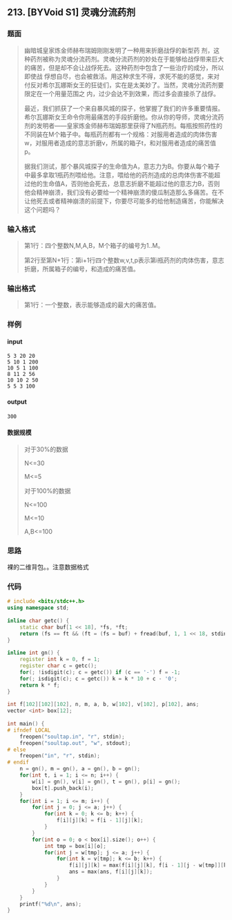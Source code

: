 ## 213. [BYVoid S1] 灵魂分流药剂

### 题面

> 幽暗城皇家炼金师赫布瑞姆刚刚发明了一种用来折磨战俘的新型药 剂，这种药剂被称为灵魂分流药剂。灵魂分流药剂的妙处在于能够给战俘带来巨大的痛苦，但是却不会让战俘死去。这种药剂中包含了一些治疗的成分，所以即使战 俘想自尽，也会被救活。用这种求生不得，求死不能的感觉，来对付反对希尔瓦娜斯女王的狂徒们，实在是太美妙了。当然，灵魂分流药剂要限定在一个用量范围之 内，过少会达不到效果，而过多会直接杀了战俘。
>
> 最近，我们抓获了一个来自暴风城的探子，他掌握了我们的许多重要情报。希尔瓦娜斯女王命令你用最痛苦的手段折磨他。你从你的导师，灵魂分流药剂的发明者——皇家炼金师赫布瑞姆那里获得了N瓶药剂。每瓶按照药性的不同装在M个箱子中。每瓶药剂都有一个规格：对服用者造成的肉体伤害w，对服用者造成的意志折磨v，所属的箱子t，和对服用者造成的痛苦值p。
>
> 据我们测试，那个暴风城探子的生命值为A，意志力为B。你要从每个箱子中最多拿取1瓶药剂喂给他。注意，喂给他的药剂造成的总肉体伤害不能超过他的生命值A，否则他会死去，总意志折磨不能超过他的意志力B，否则他会精神崩溃，我们没有必要给一个精神崩溃的傻瓜制造那么多痛苦。在不让他死去或者精神崩溃的前提下，你要尽可能多的给他制造痛苦，你能解决这个问题吗？

### 输入格式

> 第1行：四个整数N,M,A,B，M个箱子的编号为1..M。
>
> 第2行至第N+1行：第i+1行四个整数w,v,t,p表示第i瓶药剂的肉体伤害，意志折磨，所属箱子的编号，和造成的痛苦值。

### 输出格式

> 第1行：一个整数，表示能够造成的最大的痛苦值。

### 样例

#### input

```
5 3 20 20
5 10 1 200
10 5 1 100
8 11 2 56
10 10 2 50
5 5 3 100
```

#### output

```
300
```

#### 数据规模

> 对于30%的数据
>
> N<=30
>
> M<=5
>
> 对于100%的数据
>
> N<=100
>
> M<=10
>
> A,B<=100

### 思路

裸的二维背包。。注意数据格式

### 代码

```cpp
# include <bits/stdc++.h>
using namespace std;
 
inline char getc() { 
    static char buf[1 << 18], *fs, *ft;
    return (fs == ft && (ft = (fs = buf) + fread(buf, 1, 1 << 18, stdin)), fs == ft) ? EOF : *fs++;
}
 
inline int gn() { 
    register int k = 0, f = 1;
    register char c = getc();
    for(; !isdigit(c); c = getc()) if (c == '-') f = -1;
    for(; isdigit(c); c = getc()) k = k * 10 + c - '0';
    return k * f;
}
 
int f[102][102][102], n, m, a, b, w[102], v[102], p[102], ans;
vector <int> box[12];
 
int main() { 
# ifndef LOCAL
    freopen("soultap.in", "r", stdin);
    freopen("soultap.out", "w", stdout);
# else 
    freopen("in", "r", stdin);
# endif
    n = gn(), m = gn(), a = gn(), b = gn();
    for(int t, i = 1; i <= n; i++) { 
        w[i] = gn(), v[i] = gn(), t = gn(), p[i] = gn();
        box[t].push_back(i);
    }
    for(int i = 1; i <= m; i++) { 
        for(int j = 0; j <= a; j++) { 
            for(int k = 0; k <= b; k++) { 
                f[i][j][k] = f[i - 1][j][k];
            }
        }
        for(int o = 0; o < box[i].size(); o++) { 
            int tmp = box[i][o];
            for(int j = w[tmp]; j <= a; j++) { 
                for(int k = v[tmp]; k <= b; k++) { 
                    f[i][j][k] = max(f[i][j][k], f[i - 1][j - w[tmp]][k - v[tmp]] + p[tmp]);
                    ans = max(ans, f[i][j][k]);
                }
            }
        }
    }
    printf("%d\n", ans);
}
```



